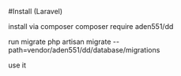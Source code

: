 #Install (Laravel)

install via composer
composer require aden551/dd

run migrate
php artisan migrate --path=vendor/aden551/dd/database/migrations

use it

